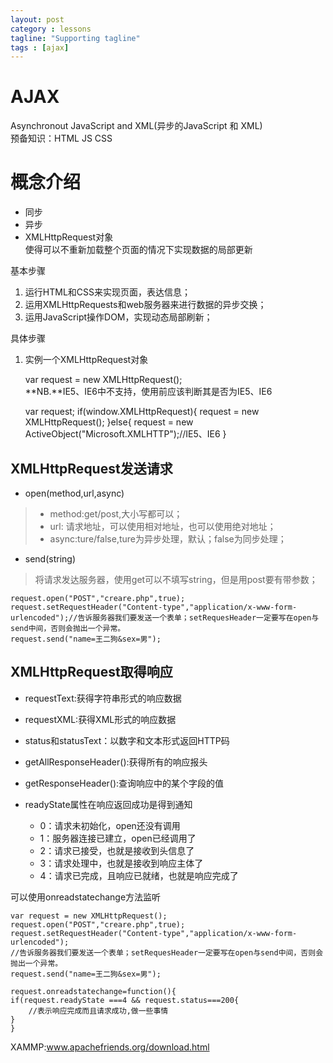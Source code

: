 ```yaml
---
layout: post
category : lessons
tagline: "Supporting tagline"
tags : [ajax]
---
```


# AJAX #
Asynchronout JavaScript and XML(异步的JavaScript 和 XML)  
预备知识：HTML JS CSS

# 概念介绍 #
- 同步
- 异步 
- XMLHttpRequest对象  
使得可以不重新加载整个页面的情况下实现数据的局部更新


基本步骤  
1. 运行HTML和CSS来实现页面，表达信息；  
2. 运用XMLHttpRequests和web服务器来进行数据的异步交换；  
3. 运用JavaScript操作DOM，实现动态局部刷新；  

具体步骤  
1. 实例一个XMLHttpRequest对象  

	var request = new XMLHttpRequest();  
**NB.**IE5、IE6中不支持，使用前应该判断其是否为IE5、IE6

	var request; 
	if(window.XMLHttpRequest){
			request = new XMLHttpRequest(); 
	}else{
		request = new ActiveObject("Microsoft.XMLHTTP");//IE5、IE6 
	}
## XMLHttpRequest发送请求 ##
- open(method,url,async)
> - method:get/post,大小写都可以；  
> - url:  请求地址，可以使用相对地址，也可以使用绝对地址；  
> - async:ture/false,ture为异步处理，默认；false为同步处理；

- send(string)
>将请求发达服务器，使用get可以不填写string，但是用post要有带参数；

	request.open("POST","creare.php",true);
	request.setRequestHeader("Content-type","application/x-www-form-urlencoded");//告诉服务器我们要发送一个表单；setRequesHeader一定要写在open与send中间，否则会抛出一个异常。
	request.send("name=王二狗&sex=男");

## XMLHttpRequest取得响应 ##
- requestText:获得字符串形式的响应数据
- requestXML:获得XML形式的响应数据
- status和statusText：以数字和文本形式返回HTTP码
- getAllResponseHeader():获得所有的响应报头
- getResponseHeader():查询响应中的某个字段的值


- readyState属性在响应返回成功是得到通知
	- 0：请求未初始化，open还没有调用
	- 1：服务器连接已建立，open已经调用了
	- 2：请求已接受，也就是接收到头信息了
	- 3：请求处理中，也就是接收到响应主体了
	- 4：请求已完成，且响应已就绪，也就是响应完成了  

可以使用onreadstatechange方法监听

	var request = new XMLHttpRequest();  
	request.open("POST","creare.php",true);
	request.setRequestHeader("Content-type","application/x-www-form-urlencoded");  
	//告诉服务器我们要发送一个表单；setRequesHeader一定要写在open与send中间，否则会抛出一个异常。
	request.send("name=王二狗&sex=男");
	
	request.onreadstatechange=function(){
	if(request.readyState ===4 && request.status===200{
		//表示响应完成而且请求成功,做一些事情
	}
	}


XAMMP:www.apachefriends.org/download.html